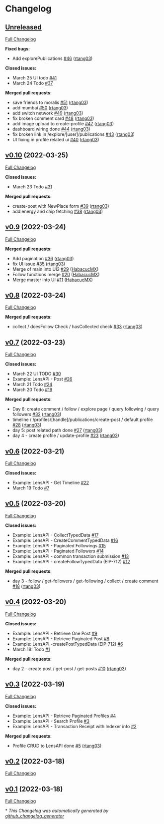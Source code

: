 # Changelog

## [Unreleased](https://github.com/rtang03/solarpunks/tree/HEAD)

[Full Changelog](https://github.com/rtang03/solarpunks/compare/v0.10...HEAD)

**Fixed bugs:**

- Add explorePublications [\#46](https://github.com/rtang03/solarpunks/pull/46) ([rtang03](https://github.com/rtang03))

**Closed issues:**

- March 25 UI todo [\#41](https://github.com/rtang03/solarpunks/issues/41)
- March 24 Todo [\#37](https://github.com/rtang03/solarpunks/issues/37)

**Merged pull requests:**

- save friends to moralis [\#51](https://github.com/rtang03/solarpunks/pull/51) ([rtang03](https://github.com/rtang03))
- add mumbai [\#50](https://github.com/rtang03/solarpunks/pull/50) ([rtang03](https://github.com/rtang03))
- add switch network [\#49](https://github.com/rtang03/solarpunks/pull/49) ([rtang03](https://github.com/rtang03))
- fix broken comment card [\#48](https://github.com/rtang03/solarpunks/pull/48) ([rtang03](https://github.com/rtang03))
- add image upload to create-profile [\#47](https://github.com/rtang03/solarpunks/pull/47) ([rtang03](https://github.com/rtang03))
- dashboard wiring done [\#44](https://github.com/rtang03/solarpunks/pull/44) ([rtang03](https://github.com/rtang03))
- fix broken link in /explore/\[user\]/publications [\#43](https://github.com/rtang03/solarpunks/pull/43) ([rtang03](https://github.com/rtang03))
- UI fixing in profile related ui [\#40](https://github.com/rtang03/solarpunks/pull/40) ([rtang03](https://github.com/rtang03))

## [v0.10](https://github.com/rtang03/solarpunks/tree/v0.10) (2022-03-25)

[Full Changelog](https://github.com/rtang03/solarpunks/compare/v0.9...v0.10)

**Closed issues:**

- March 23 Todo [\#31](https://github.com/rtang03/solarpunks/issues/31)

**Merged pull requests:**

- create-post with NewPlace form [\#39](https://github.com/rtang03/solarpunks/pull/39) ([rtang03](https://github.com/rtang03))
- add energy and chip fetching [\#38](https://github.com/rtang03/solarpunks/pull/38) ([rtang03](https://github.com/rtang03))

## [v0.9](https://github.com/rtang03/solarpunks/tree/v0.9) (2022-03-24)

[Full Changelog](https://github.com/rtang03/solarpunks/compare/v0.8...v0.9)

**Merged pull requests:**

- Add pagination [\#36](https://github.com/rtang03/solarpunks/pull/36) ([rtang03](https://github.com/rtang03))
- fix UI issue [\#35](https://github.com/rtang03/solarpunks/pull/35) ([rtang03](https://github.com/rtang03))
- Merge of main into UI2 [\#29](https://github.com/rtang03/solarpunks/pull/29) ([HabacucMX](https://github.com/HabacucMX))
- Follow functions merge [\#20](https://github.com/rtang03/solarpunks/pull/20) ([HabacucMX](https://github.com/HabacucMX))
- Merge master into UI [\#11](https://github.com/rtang03/solarpunks/pull/11) ([HabacucMX](https://github.com/HabacucMX))

## [v0.8](https://github.com/rtang03/solarpunks/tree/v0.8) (2022-03-24)

[Full Changelog](https://github.com/rtang03/solarpunks/compare/v0.7...v0.8)

**Merged pull requests:**

- collect / doesFollow Check / hasCollected check [\#33](https://github.com/rtang03/solarpunks/pull/33) ([rtang03](https://github.com/rtang03))

## [v0.7](https://github.com/rtang03/solarpunks/tree/v0.7) (2022-03-23)

[Full Changelog](https://github.com/rtang03/solarpunks/compare/v0.6...v0.7)

**Closed issues:**

- March 22 UI TODO [\#30](https://github.com/rtang03/solarpunks/issues/30)
- Example: LensAPI - Post [\#26](https://github.com/rtang03/solarpunks/issues/26)
- March 21 Todo [\#24](https://github.com/rtang03/solarpunks/issues/24)
- March 20 Todo [\#19](https://github.com/rtang03/solarpunks/issues/19)

**Merged pull requests:**

- Day 6: create comment / follow / explore page / query following / query followers [\#32](https://github.com/rtang03/solarpunks/pull/32) ([rtang03](https://github.com/rtang03))
- timeline / /profiles/\[handle\]/publications/create-post / default profile [\#28](https://github.com/rtang03/solarpunks/pull/28) ([rtang03](https://github.com/rtang03))
- day 5: post related path done [\#27](https://github.com/rtang03/solarpunks/pull/27) ([rtang03](https://github.com/rtang03))
- day 4 - create profile / update-profile [\#23](https://github.com/rtang03/solarpunks/pull/23) ([rtang03](https://github.com/rtang03))

## [v0.6](https://github.com/rtang03/solarpunks/tree/v0.6) (2022-03-21)

[Full Changelog](https://github.com/rtang03/solarpunks/compare/v0.5...v0.6)

**Closed issues:**

- Example: LensAPI - Get Timeline [\#22](https://github.com/rtang03/solarpunks/issues/22)
- March 19 Todo [\#7](https://github.com/rtang03/solarpunks/issues/7)

## [v0.5](https://github.com/rtang03/solarpunks/tree/v0.5) (2022-03-20)

[Full Changelog](https://github.com/rtang03/solarpunks/compare/v0.4...v0.5)

**Closed issues:**

- Example: LensAPI - CollectTypedData [\#17](https://github.com/rtang03/solarpunks/issues/17)
- Example: LensAPI - CreateCommentTypedData [\#16](https://github.com/rtang03/solarpunks/issues/16)
- Example: LensAPI - Paginated Followings [\#15](https://github.com/rtang03/solarpunks/issues/15)
- Example: LensAPI - Paginated Followers [\#14](https://github.com/rtang03/solarpunks/issues/14)
- Example: LensAPI - common transaction submission [\#13](https://github.com/rtang03/solarpunks/issues/13)
- Example: LensAPI - createFollowTypedData \(EIP-712\) [\#12](https://github.com/rtang03/solarpunks/issues/12)

**Merged pull requests:**

- day 3 - follow / get-followers / get-following / collect / create comment [\#18](https://github.com/rtang03/solarpunks/pull/18) ([rtang03](https://github.com/rtang03))

## [v0.4](https://github.com/rtang03/solarpunks/tree/v0.4) (2022-03-20)

[Full Changelog](https://github.com/rtang03/solarpunks/compare/v0.3...v0.4)

**Closed issues:**

- Example: LensAPI - Retrieve One Post [\#9](https://github.com/rtang03/solarpunks/issues/9)
- Example: LensAPI - Retrieve Paginated Post [\#8](https://github.com/rtang03/solarpunks/issues/8)
- Example: LensAPI -createPostTypedData \(EIP-712\) [\#6](https://github.com/rtang03/solarpunks/issues/6)
- March 18: Todo [\#1](https://github.com/rtang03/solarpunks/issues/1)

**Merged pull requests:**

- day 2 - create post / get-post / get-posts [\#10](https://github.com/rtang03/solarpunks/pull/10) ([rtang03](https://github.com/rtang03))

## [v0.3](https://github.com/rtang03/solarpunks/tree/v0.3) (2022-03-19)

[Full Changelog](https://github.com/rtang03/solarpunks/compare/v0.2...v0.3)

**Closed issues:**

- Example: LensAPI - Retrieve Paginated Profiles [\#4](https://github.com/rtang03/solarpunks/issues/4)
- Example: LensAPI - Search Profile [\#3](https://github.com/rtang03/solarpunks/issues/3)
- Example: LensAPI - Transaction Receipt with Indexer info [\#2](https://github.com/rtang03/solarpunks/issues/2)

**Merged pull requests:**

- Profile CRUD to LensAPI done [\#5](https://github.com/rtang03/solarpunks/pull/5) ([rtang03](https://github.com/rtang03))

## [v0.2](https://github.com/rtang03/solarpunks/tree/v0.2) (2022-03-18)

[Full Changelog](https://github.com/rtang03/solarpunks/compare/v0.1...v0.2)

## [v0.1](https://github.com/rtang03/solarpunks/tree/v0.1) (2022-03-18)

[Full Changelog](https://github.com/rtang03/solarpunks/compare/e270114ff9c406875808f7f28ae09b17e3e0bbee...v0.1)



\* *This Changelog was automatically generated by [github_changelog_generator](https://github.com/github-changelog-generator/github-changelog-generator)*
